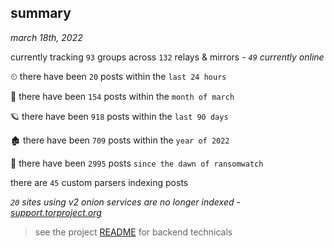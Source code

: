 
## summary
_march 18th, 2022_

currently tracking `93` groups across `132` relays & mirrors - _`49` currently online_

⏲ there have been `20` posts within the `last 24 hours`

🦈 there have been `154` posts within the `month of march`

🪐 there have been `918` posts within the `last 90 days`

🏚 there have been `709` posts within the `year of 2022`

🦕 there have been `2995` posts `since the dawn of ransomwatch`

there are `45` custom parsers indexing posts

_`20` sites using v2 onion services are no longer indexed - [support.torproject.org](https://support.torproject.org/onionservices/v2-deprecation/)_

> see the project [README](https://github.com/thetanz/ransomwatch#ransomwatch--) for backend technicals
